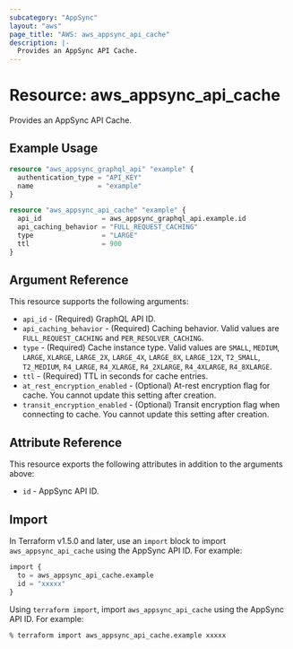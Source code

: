 ```yaml
---
subcategory: "AppSync"
layout: "aws"
page_title: "AWS: aws_appsync_api_cache"
description: |-
  Provides an AppSync API Cache.
---
```


# Resource: aws_appsync_api_cache

Provides an AppSync API Cache.

## Example Usage

```terraform
resource "aws_appsync_graphql_api" "example" {
  authentication_type = "API_KEY"
  name                = "example"
}

resource "aws_appsync_api_cache" "example" {
  api_id               = aws_appsync_graphql_api.example.id
  api_caching_behavior = "FULL_REQUEST_CACHING"
  type                 = "LARGE"
  ttl                  = 900
}
```

## Argument Reference

This resource supports the following arguments:

* `api_id` - (Required) GraphQL API ID.
* `api_caching_behavior` - (Required) Caching behavior. Valid values are `FULL_REQUEST_CACHING` and `PER_RESOLVER_CACHING`.
* `type` - (Required) Cache instance type. Valid values are `SMALL`, `MEDIUM`, `LARGE`, `XLARGE`, `LARGE_2X`, `LARGE_4X`, `LARGE_8X`, `LARGE_12X`, `T2_SMALL`, `T2_MEDIUM`, `R4_LARGE`, `R4_XLARGE`, `R4_2XLARGE`, `R4_4XLARGE`, `R4_8XLARGE`.
* `ttl` - (Required) TTL in seconds for cache entries.
* `at_rest_encryption_enabled` - (Optional) At-rest encryption flag for cache. You cannot update this setting after creation.
* `transit_encryption_enabled` - (Optional) Transit encryption flag when connecting to cache. You cannot update this setting after creation.

## Attribute Reference

This resource exports the following attributes in addition to the arguments above:

* `id` - AppSync API ID.

## Import

In Terraform v1.5.0 and later, use an `import` block to import `aws_appsync_api_cache` using the AppSync API ID. For example:

```terraform
import {
  to = aws_appsync_api_cache.example
  id = "xxxxx"
}
```

Using `terraform import`, import `aws_appsync_api_cache` using the AppSync API ID. For example:

```console
% terraform import aws_appsync_api_cache.example xxxxx
```
